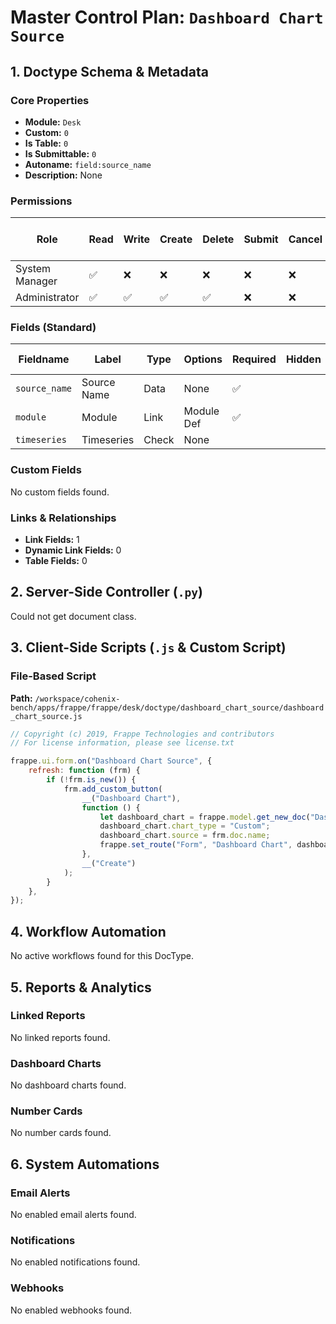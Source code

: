# Master Control Plan: `Dashboard Chart Source`

## 1. Doctype Schema & Metadata

### Core Properties
- **Module:** `Desk`
- **Custom:** `0`
- **Is Table:** `0`
- **Is Submittable:** `0`
- **Autoname:** `field:source_name`
- **Description:** None

### Permissions
| Role | Read | Write | Create | Delete | Submit | Cancel | Amend | Report | Import | Export | Print | Email | Share | Set User Perms |
|---|---|---|---|---|---|---|---|---|---|---|---|---|---|---|
| System Manager | ✅ | ❌ | ❌ | ❌ | ❌ | ❌ | ❌ | ✅ | ❌ | ✅ | ✅ | ✅ | ✅ | ❌ |
| Administrator | ✅ | ✅ | ✅ | ✅ | ❌ | ❌ | ❌ | ✅ | ❌ | ✅ | ✅ | ✅ | ✅ | ❌ |


### Fields (Standard)
| Fieldname | Label | Type | Options | Required | Hidden | Read Only | Default | Description |
|---|---|---|---|---|---|---|---|---|
| `source_name` | Source Name | Data | None | ✅ |  |  | None | None |
| `module` | Module | Link | Module Def | ✅ |  |  | None | None |
| `timeseries` | Timeseries | Check | None |  |  |  | 0 | None |


### Custom Fields
No custom fields found.


### Links & Relationships
- **Link Fields:** 1
- **Dynamic Link Fields:** 0
- **Table Fields:** 0

## 2. Server-Side Controller (`.py`)
Could not get document class.


## 3. Client-Side Scripts (`.js` & Custom Script)
### File-Based Script
**Path:** `/workspace/cohenix-bench/apps/frappe/frappe/desk/doctype/dashboard_chart_source/dashboard_chart_source.js`
```javascript
// Copyright (c) 2019, Frappe Technologies and contributors
// For license information, please see license.txt

frappe.ui.form.on("Dashboard Chart Source", {
	refresh: function (frm) {
		if (!frm.is_new()) {
			frm.add_custom_button(
				__("Dashboard Chart"),
				function () {
					let dashboard_chart = frappe.model.get_new_doc("Dashboard Chart");
					dashboard_chart.chart_type = "Custom";
					dashboard_chart.source = frm.doc.name;
					frappe.set_route("Form", "Dashboard Chart", dashboard_chart.name);
				},
				__("Create")
			);
		}
	},
});

```




## 4. Workflow Automation
No active workflows found for this DocType.


## 5. Reports & Analytics
### Linked Reports
No linked reports found.


### Dashboard Charts
No dashboard charts found.


### Number Cards
No number cards found.


## 6. System Automations
### Email Alerts
No enabled email alerts found.


### Notifications
No enabled notifications found.


### Webhooks
No enabled webhooks found.
